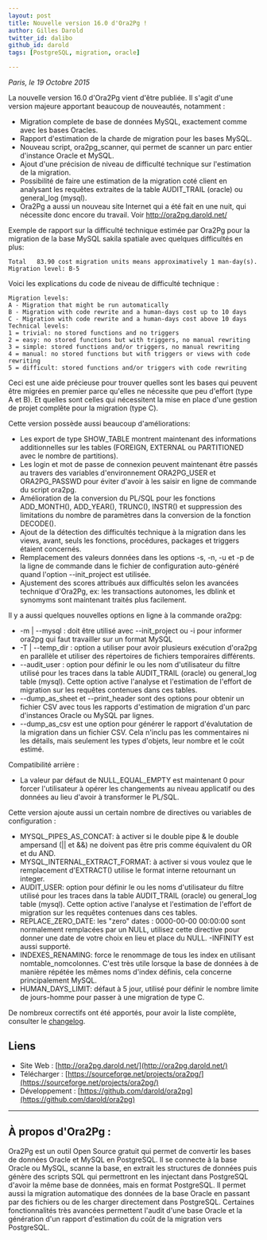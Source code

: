 ```yaml
---
layout: post
title: Nouvelle version 16.0 d'Ora2Pg !
author: Gilles Darold
twitter_id: dalibo
github_id: darold
tags: [PostgreSQL, migration, oracle]

---
```

*Paris, le 19 Octobre 2015*

La nouvelle version 16.0 d'Ora2Pg vient d'être publiée. Il s'agit d'une version majeure apportant beaucoup de nouveautés, notamment :

  * Migration complete de base de données MySQL, exactement comme avec les bases Oracles.
  * Rapport d'estimation de la charde de migration pour les bases MySQL.
  * Nouveau script, ora2pg_scanner, qui permet de scanner un parc entier d'instance Oracle et MySQL.
  * Ajout d'une précision de niveau de difficulté technique sur l'estimation de la migration.
  * Possibilité de faire une estimation de la migration coté client en analysant les requêtes extraites de la table AUDIT_TRAIL (oracle) ou general_log (mysql).
  * Ora2Pg a aussi un nouveau site Internet qui a été fait en une nuit, qui nécessite donc encore du travail. Voir http://ora2pg.darold.net/

<!--MORE-->

Exemple de rapport sur la difficulté technique estimée par Ora2Pg pour la migration de la base MySQL sakila spatiale avec quelques difficultés en plus:

	Total	83.90 cost migration units means approximatively 1 man-day(s).
	Migration level: B-5

Voici les explications du code de niveau de difficulté technique :

    Migration levels:
	A - Migration that might be run automatically
	B - Migration with code rewrite and a human-days cost up to 10 days
	C - Migration with code rewrite and a human-days cost above 10 days
    Technical levels:
	1 = trivial: no stored functions and no triggers
	2 = easy: no stored functions but with triggers, no manual rewriting
	3 = simple: stored functions and/or triggers, no manual rewriting
	4 = manual: no stored functions but with triggers or views with code rewriting
	5 = difficult: stored functions and/or triggers with code rewriting

Ceci est une aide précieuse pour trouver quelles sont les bases qui peuvent être migrées en premier parce qu'elles ne nécessite que peu d'effort (type A et B). Et quelles sont celles qui nécessitent la mise en place d'une gestion de projet complête pour la migration (type C).

Cette version possède aussi beaucoup d'améliorations:

  * Les export de type SHOW_TABLE montrent maintenant des informations additionnelles sur les tables (FOREIGN, EXTERNAL ou PARTITIONED avec le nombre de partitions).
  * Les login et mot de passe de connexion peuvent maintenant être passés au travers des variables d'environnement ORA2PG_USER et ORA2PG_PASSWD pour éviter d'avoir à les saisir en ligne de commande du script ora2pg.
  * Amélioration de la conversion du PL/SQL pour les fonctions ADD_MONTH(), ADD_YEAR(), TRUNC(), INSTR() et suppression des limitations du nombre de paramètres dans la conversion de la fonction DECODE().
  * Ajout de la détection des difficultés technique à la migration dans les views, avant, seuls les fonctions, procédures, packages et triggers étaient concernés.
  * Remplacement des valeurs données dans les options -s, -n, -u et -p de la ligne de commande dans le fichier de configuration auto-généré quand l'option --init_project est utilisée.
  * Ajustement des scores attribués aux difficultés selon les avancées technique d'Ora2Pg, ex: les transactions autonomes, les dblink et synomyms sont maintenant traités plus facilement.

Il y a aussi quelques nouvelles options en ligne à la commande ora2pg:

  * -m | --mysql : doit être utilisé avec --init_project ou -i pour informer ora2pg qui faut travailler sur un format MySQL
  * -T | --temp_dir : option a utiliser pour avoir plusieurs exécution d'ora2pg en parallèle et utiliser des répertoires de fichiers temporaires différents.
  * --audit_user : option pour définir le ou les nom d'utilisateur du filtre utilisé pour les traces dans la table AUDIT_TRAIL (oracle) ou general_log table (mysql). Cette option active l'analyse et l'estimation de l'effort de migration sur les requêtes contenues dans ces tables.
  * --dump_as_sheet et --print_header sont des options pour obtenir un fichier CSV avec tous les rapports d'estimation de migration d'un parc d'instances Oracle ou MySQL par lignes.
  * --dump_as_csv est une option pour générer le rapport d'évalutation de la migration dans un fichier CSV. Cela n'inclu pas les commentaires ni les détails, mais seulement les types d'objets, leur nombre et le coût estimé.

Compatibilité arrière :

  - La valeur par défaut de NULL_EQUAL_EMPTY est maintenant 0 pour forcer l'utilisateur à opérer les changements au niveau applicatif ou des données au lieu d'avoir à transformer le PL/SQL.

Cette version ajoute aussi un certain nombre de directives ou variables de configuration :

  * MYSQL_PIPES_AS_CONCAT: à activer si le double pipe & le double ampersand (|| et &&) ne doivent pas être pris comme équivalent du OR et du AND.
  * MYSQL_INTERNAL_EXTRACT_FORMAT: à activer si vous voulez que le remplacement d'EXTRACT() utilise le format interne retournant un integer.
  * AUDIT_USER: option pour définir le ou les noms d'utilisateur du filtre utilisé pour les traces dans la table AUDIT_TRAIL (oracle) ou general_log table (mysql). Cette option active l'analyse et l'estimation de l'effort de migration sur les requêtes contenues dans ces tables.
  * REPLACE_ZERO_DATE: les "zero" dates : 0000-00-00 00:00:00 sont normalement remplacées par un NULL, utilisez cette directive pour donner une date de votre choix en lieu et place du NULL. -INFINITY est aussi supporté.
  * INDEXES_RENAMING: force le renommage de tous les index en utilisant nomtable_nomcolonnes. C'est très utile lorsque la base de données à de manière répétée les mêmes noms d'index définis, cela concerne principalement MySQL.
  * HUMAN_DAYS_LIMIT: défaut à 5 jour, utilisé pour définir le nombre limite de jours-homme pour passer à une migration de type C.

De nombreux correctifs ont été apportés, pour avoir la liste complète, consulter le [changelog](https://github.com/darold/ora2pg/changelog).

## Liens

  * Site Web : [http://ora2pg.darold.net/](http://ora2pg.darold.net/)
  * Télécharger : [https://sourceforge.net/projects/ora2pg/](https://sourceforge.net/projects/ora2pg/)
  * Développement : [https://github.com/darold/ora2pg](https://github.com/darold/ora2pg)

----

## À propos d'Ora2Pg :

Ora2Pg est un outil Open Source gratuit qui permet de convertir les bases de données Oracle et MySQL en PostgreSQL.
Il se connecte à la base Oracle ou MySQL, scanne la base, en extrait les structures de données puis génère des scripts
SQL qui permettront en les injectant dans PostgreSQL d'avoir la même base de données, mais en format PostgreSQL.
Il permet aussi la migration automatique des données de la base Oracle en passant par des fichiers ou de les
charger directement dans PostgreSQL. Certaines fonctionnalités très avancées permettent l'audit d'une base
Oracle et la génération d'un rapport d'estimation du coût de la migration vers PostgreSQL.

